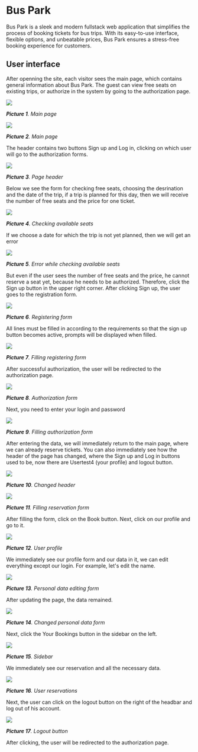 # **Bus Park**

Bus Park is a sleek and modern fullstack web application that simplifies the process of booking tickets for bus trips. With its easy-to-use interface, flexible options, and unbeatable prices, Bus Park ensures a stress-free booking experience for customers.

## User interface
After openning the site, each visitor  sees the main page, which contains general information about Bus Park. The guest can view free seats on existing trips, or authorize in the system by going to the authorization page.

![](https://github.com/ArcaneMisery/bus_park_angular/blob/main/images/1.jpg)

***Picture 1**. Main page*

![](https://github.com/ArcaneMisery/bus_park_angular/blob/main/images/2.jpg)

***Picture 2**. Main page*

The header contains two buttons Sign up and Log in, clicking on which  user will go to the authorization forms.

![](https://github.com/ArcaneMisery/bus_park_angular/blob/main/images/3.jpg)

***Picture 3**. Page header*

Below we see the form for checking free seats, choosing the desrination and the date of the trip, if a trip is planned for this day, then we will receive the number of free seats and the price for one ticket.

![](https://github.com/ArcaneMisery/bus_park_angular/blob/main/images/4.jpg)

***Picture 4**. Checking available seats*

If we choose a date for which the trip is not yet planned, then we will get an error

![](https://github.com/ArcaneMisery/bus_park_angular/blob/main/images/5.jpg)

***Picture 5**. Error while checking available seats*

But even if the user sees the number of free seats and the price, he cannot reserve a seat yet, because he needs to be authorized. Therefore, click the Sign up button in the upper right corner.
After clicking Sign up, the user goes to the registration form.

![](https://github.com/ArcaneMisery/bus_park_angular/blob/main/images/6.jpg)

***Picture 6**. Registering form*

All lines must be filled in according to the requirements so that the sign up button becomes active, prompts will be displayed when filled.

![](https://github.com/ArcaneMisery/bus_park_angular/blob/main/images/7.jpg)

***Picture 7**. Filling registering form*

After successful authorization, the user will be redirected to the authorization page.

![](https://github.com/ArcaneMisery/bus_park_angular/blob/main/images/8.jpg)

***Picture 8**. Authorization form*


Next, you need to enter your login and password

![](https://github.com/ArcaneMisery/bus_park_angular/blob/main/images/9.jpg)

***Picture 9**. Filling authorization form*

After entering the data, we will immediately return to the main page, where we can already reserve tickets. You can also immediately see how the header of the page has changed, where the Sign up and Log in buttons used to be, now there are Usertest4 (your profile) and logout button.

![](https://github.com/ArcaneMisery/bus_park_angular/blob/main/images/10.jpg)

***Picture 10**. Changed header*

![](https://github.com/ArcaneMisery/bus_park_angular/blob/main/images/11.jpg)

***Picture 11**. Filling reservation form*

After filling  the form, click on the Book button.
Next, click on our profile and go to it.

![](https://github.com/ArcaneMisery/bus_park_angular/blob/main/images/12.jpg)

***Picture 12**. User profile*

We immediately see our profile form and our data in it, we can edit everything except our login. For example, let's edit the name.

![](https://github.com/ArcaneMisery/bus_park_angular/blob/main/images/13.jpg)

***Picture 13**. Personal data editing form*

After updating the page, the data remained.

![](https://github.com/ArcaneMisery/bus_park_angular/blob/main/images/14.jpg)

***Picture 14**. Changed personal data form*

Next, click the Your Bookings button in the sidebar on the left.

![](https://github.com/ArcaneMisery/bus_park_angular/blob/main/images/15.jpg)

***Picture 15**. Sidebar*


We immediately see our reservation and all the necessary data.

![](https://github.com/ArcaneMisery/bus_park_angular/blob/main/images/16.jpg)

***Picture 16**. User reservations*

Next, the user can click on the logout button on the right of the headbar and log out of his account.

![](https://github.com/ArcaneMisery/bus_park_angular/blob/main/images/17.jpg)

***Picture 17**. Logout button*

After clicking, the user will be redirected to the authorization page.